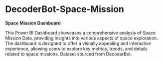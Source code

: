 # DecoderBot-Space-Mission


**Space Mission Dashboard**


This Power BI Dashboard showcases a comprehensive analysis of Space Mission Data, providing insights into various aspects of space exploration. The dashboard is designed to offer a visually appealing and interactive experience, allowing users to explore key metrics, trends, and details related to space missions. Dataset sourced from DecoderBot.
